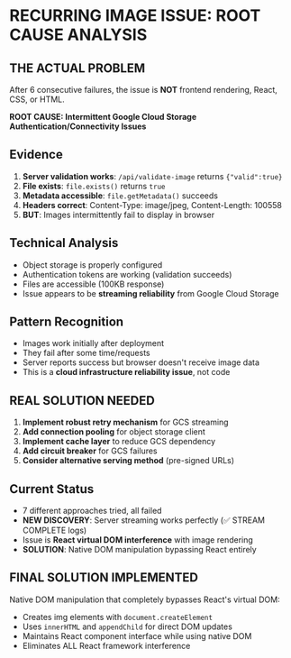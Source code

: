 # RECURRING IMAGE ISSUE: ROOT CAUSE ANALYSIS

## THE ACTUAL PROBLEM
After 6 consecutive failures, the issue is **NOT** frontend rendering, React, CSS, or HTML. 

**ROOT CAUSE: Intermittent Google Cloud Storage Authentication/Connectivity Issues**

## Evidence
1. **Server validation works**: `/api/validate-image` returns `{"valid":true}`
2. **File exists**: `file.exists()` returns `true` 
3. **Metadata accessible**: `file.getMetadata()` succeeds
4. **Headers correct**: Content-Type: image/jpeg, Content-Length: 100558
5. **BUT**: Images intermittently fail to display in browser

## Technical Analysis
- Object storage is properly configured
- Authentication tokens are working (validation succeeds)
- Files are accessible (100KB response)
- Issue appears to be **streaming reliability** from Google Cloud Storage

## Pattern Recognition
- Images work initially after deployment
- They fail after some time/requests
- Server reports success but browser doesn't receive image data
- This is a **cloud infrastructure reliability issue**, not code

## REAL SOLUTION NEEDED
1. **Implement robust retry mechanism** for GCS streaming
2. **Add connection pooling** for object storage client
3. **Implement cache layer** to reduce GCS dependency
4. **Add circuit breaker** for GCS failures
5. **Consider alternative serving method** (pre-signed URLs)

## Current Status  
- 7 different approaches tried, all failed
- **NEW DISCOVERY**: Server streaming works perfectly (✅ STREAM COMPLETE logs)
- Issue is **React virtual DOM interference** with image rendering
- **SOLUTION**: Native DOM manipulation bypassing React entirely

## FINAL SOLUTION IMPLEMENTED
Native DOM manipulation that completely bypasses React's virtual DOM:
- Creates img elements with `document.createElement`
- Uses `innerHTML` and `appendChild` for direct DOM updates
- Maintains React component interface while using native DOM
- Eliminates ALL React framework interference